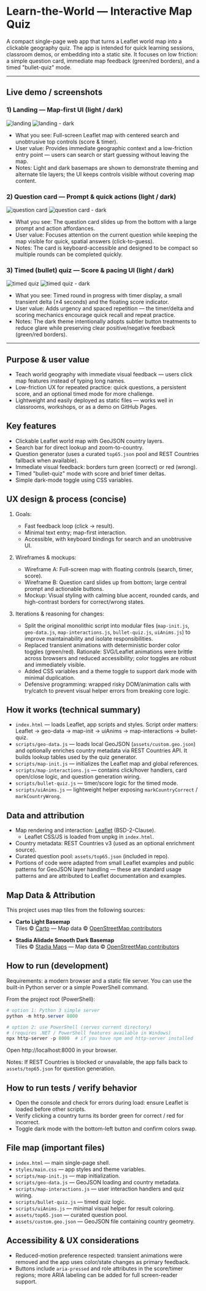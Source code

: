 # Learn-the-World — Interactive Map Quiz

A compact single-page web app that turns a Leaflet world map into a clickable geography quiz. The app is intended for quick learning sessions, classroom demos, or embedding into a static site. It focuses on low friction: a simple question card, immediate map feedback (green/red borders), and a timed "bullet-quiz" mode.

---

## Live demo / screenshots

### 1) Landing — Map-first UI (light / dark)
![landing](screenshots/landing.png) ![landing - dark](screenshots/landing-dark.png)

- What you see: Full-screen Leaflet map with centered search and unobtrusive top controls (score & timer).  
- User value: Provides immediate geographic context and a low-friction entry point — users can search or start guessing without leaving the map.  
- Notes: Light and dark basemaps are shown to demonstrate theming and alternate tile layers; the UI keeps controls visible without covering map content.

### 2) Question card — Prompt & quick actions (light / dark)
![question card](screenshots/question-card.png) ![question card - dark](screenshots/question-card-dark.png)

- What you see: The question card slides up from the bottom with a large prompt and action affordances.  
- User value: Focuses attention on the current question while keeping the map visible for quick, spatial answers (click-to-guess).  
- Notes: The card is keyboard-accessible and designed to be compact so multiple rounds can be completed quickly.

### 3) Timed (bullet) quiz — Score & pacing UI (light / dark)
![timed quiz](screenshots/timed-quiz.png) ![timed quiz - dark](screenshots/timed-quiz-dark.png)

- What you see: Timed round in progress with timer display, a small transient delta (±4 seconds) and the floating score indicator.  
- User value: Adds urgency and spaced repetition — the timer/delta and scoring mechanics encourage quick recall and repeat practice.  
- Notes: The dark theme intentionally adopts subtler button treatments to reduce glare while preserving clear positive/negative feedback (green/red borders).




---

## Purpose & user value

- Teach world geography with immediate visual feedback — users click map features instead of typing long names.
- Low-friction UX for repeated practice: quick questions, a persistent score, and an optional timed mode for more challenge.
- Lightweight and easily deployed as static files — works well in classrooms, workshops, or as a demo on GitHub Pages.

## Key features

- Clickable Leaflet world map with GeoJSON country layers.
- Search bar for direct lookup and zoom-to-country.
- Question generator (uses a curated `top65.json` pool and REST Countries fallback when available).
- Immediate visual feedback: borders turn green (correct) or red (wrong).
- Timed "bullet-quiz" mode with score and brief timer deltas.
- Simple dark-mode toggle using CSS variables.

## UX design & process (concise)

1. Goals:
   - Fast feedback loop (click → result).  
   - Minimal text entry; map-first interaction.  
   - Accessible, with keyboard bindings for search and an unobtrusive UI.

2. Wireframes & mockups:
   - Wireframe A: Full-screen map with floating controls (search, timer, score).  
   - Wireframe B: Question card slides up from bottom; large central prompt and actionable buttons.  
   - Mockup: Visual styling with calming blue accent, rounded cards, and high-contrast borders for correct/wrong states.

3. Iterations & reasoning for changes:
   - Split the original monolithic script into modular files (`map-init.js`, `geo-data.js`, `map-interactions.js`, `bullet-quiz.js`, `uiAnims.js`) to improve maintainability and isolate responsibilities.
   - Replaced transient animations with deterministic border color toggles (green/red). Rationale: SVG/Leaflet animations were brittle across browsers and reduced accessibility; color toggles are robust and immediately visible.
   - Added CSS variables and a theme toggle to support dark mode with minimal duplication.
   - Defensive programming: wrapped risky DOM/animation calls with try/catch to prevent visual helper errors from breaking core logic.



## How it works (technical summary)

- `index.html` — loads Leaflet, app scripts and styles. Script order matters: Leaflet → geo-data → map-init → uiAnims → map-interactions → bullet-quiz.
- `scripts/geo-data.js` — loads local GeoJSON (`assets/custom.geo.json`) and optionally enriches country metadata via REST Countries API. It builds lookup tables used by the quiz generator.
- `scripts/map-init.js` — initializes the Leaflet map and global references.
- `scripts/map-interactions.js` — contains click/hover handlers, card open/close logic, and question generation wiring.
- `scripts/bullet-quiz.js` — timer/score logic for the timed mode.
- `scripts/uiAnims.js` — lightweight helper exposing `markCountryCorrect` / `markCountryWrong`.

## Data and attribution

- Map rendering and interaction: [Leaflet](https://leafletjs.com/) (BSD-2-Clause).  
  - Leaflet CSS/JS is loaded from unpkg in `index.html`.
- Country metadata: REST Countries v3 (used as an optional enrichment source).  
- Curated question pool: `assets/top65.json` (included in repo).  
- Portions of code were adapted from small Leaflet examples and public patterns for GeoJSON layer handling — these are standard usage patterns and are attributed to Leaflet documentation and examples.

## Map Data & Attribution

This project uses map tiles from the following sources:

- **Carto Light Basemap**  
  Tiles © [Carto](https://carto.com/) — Map data © [OpenStreetMap contributors](https://www.openstreetmap.org/copyright)

- **Stadia Alidade Smooth Dark Basemap**  
  Tiles © [Stadia Maps](https://stadiamaps.com/) — Map data © [OpenStreetMap contributors](https://www.openstreetmap.org/copyright)

## How to run (development)

Requirements: a modern browser and a static file server. You can use the built-in Python server or a simple PowerShell command.

From the project root (PowerShell):

```powershell
# option 1: Python 3 simple server
python -m http.server 8000

# option 2: use PowerShell (serves current directory)
# (requires .NET / PowerShell features available in Windows)
npx http-server -p 8000  # if you have npm and http-server installed
```

Open http://localhost:8000 in your browser.

Notes: If REST Countries is blocked or unavailable, the app falls back to `assets/top65.json` for question generation.

## How to run tests / verify behavior

- Open the console and check for errors during load: ensure Leaflet is loaded before other scripts.  
- Verify clicking a country turns its border green for correct / red for incorrect.  
- Toggle dark mode with the bottom-left button and confirm colors swap.

## File map (important files)

- `index.html` — main single-page shell.  
- `styles/main.css` — app styles and theme variables.  
- `scripts/map-init.js` — map initialization.  
- `scripts/geo-data.js` — GeoJSON loading and country metadata.  
- `scripts/map-interactions.js` — user interaction handlers and quiz wiring.  
- `scripts/bullet-quiz.js` — timed quiz logic.  
- `scripts/uiAnims.js` — minimal visual helper for result coloring.  
- `assets/top65.json` — curated question pool.  
- `assets/custom.geo.json` — GeoJSON file containing country geometry.

## Accessibility & UX considerations

- Reduced-motion preference respected: transient animations were removed and the app uses color/state changes as primary feedback.  
- Buttons include `aria-pressed` and role attributes in the score/timer regions; more ARIA labeling can be added for full screen-reader support.




